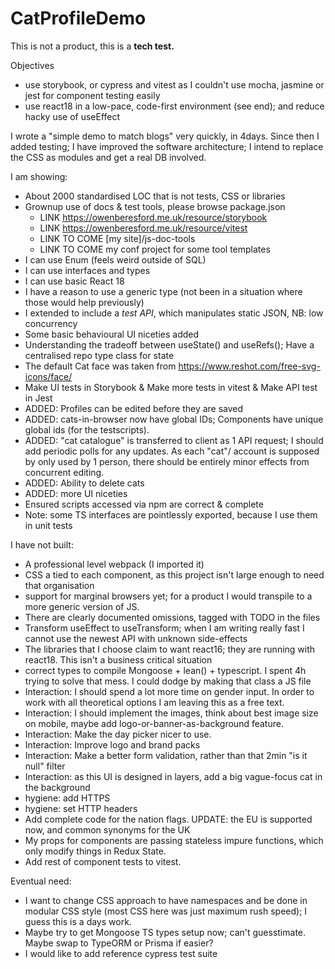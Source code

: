 # CatProfileDemo

This is not a product, this is a **tech test.**

Objectives

- use storybook, or cypress and vitest as I couldn't use mocha, jasmine or jest for component testing easily
- use react18 in a low-pace, code-first environment (see end); and reduce hacky use of useEffect

I wrote a "simple demo to match blogs" very quickly, in 4days. Since then I added testing; I have improved the software architecture; I intend to replace the CSS as modules and get a real DB involved.

I am showing:

- About 2000 standardised LOC that is not tests, CSS or libraries
- Grownup use of docs & test tools, please browse package.json
  - LINK https://owenberesford.me.uk/resource/storybook
  - LINK https://owenberesford.me.uk/resource/vitest
  - LINK TO COME [my site]/js-doc-tools
  - LINK TO COME my conf project for some tool templates
- I can use Enum (feels weird outside of SQL)
- I can use interfaces and types
- I can use basic React 18
- I have a reason to use a generic type (not been in a situation where those would help previously)
- I extended to include a _test API_, which manipulates static JSON, NB: low concurrency
- Some basic behavioural UI niceties added
- Understanding the tradeoff between useState() and useRefs(); Have a centralised repo type class for state
- The default Cat face was taken from https://www.reshot.com/free-svg-icons/face/
- Make UI tests in Storybook & Make more tests in vitest & Make API test in Jest
- ADDED: Profiles can be edited before they are saved
- ADDED: cats-in-browser now have global IDs; Components have unique global ids (for the testscripts).
- ADDED: "cat catalogue" is transferred to client as 1 API request; I should add periodic polls for any updates. As each "cat"/ account is supposed by only used by 1 person, there should be entirely minor effects from concurrent editing.
- ADDED: Ability to delete cats
- ADDED: more UI niceties
- Ensured scripts accessed via npm are correct & complete
- Note: some TS interfaces are pointlessly exported, because I use them in unit tests

I have not built:

- A professional level webpack (I imported it)
- CSS a tied to each component, as this project isn't large enough to need that organisation
- support for marginal browsers yet; for a product I would transpile to a more generic version of JS.
- There are clearly documented omissions, tagged with TODO in the files
- Transform useEffect to useTransform; when I am writing really fast I cannot use the newest API with unknown side-effects
- The libraries that I choose claim to want react16; they are running with react18. This isn't a business critical situation
- correct types to compile Mongoose + lean() + typescript. I spent 4h trying to solve that mess. I could dodge by making that class a JS file
- Interaction: I should spend a lot more time on gender input. In order to work with all theoretical options I am leaving this as a free text.
- Interaction: I should implement the images, think about best image size on mobile, maybe add logo-or-banner-as-background feature.
- Interaction: Make the day picker nicer to use.
- Interaction: Improve logo and brand packs
- Interaction: Make a better form validation, rather than that 2min "is it null" filter
- Interaction: as this UI is designed in layers, add a big vague-focus cat in the background
- hygiene: add HTTPS
- hygiene: set HTTP headers
- Add complete code for the nation flags. UPDATE: the EU is supported now, and common synonyms for the UK
- My props for components are passing stateless impure functions, which only modify things in Redux State.
- Add rest of component tests to vitest.

Eventual need:

- I want to change CSS approach to have namespaces and be done in modular CSS style (most CSS here was just maximum rush speed); I guess this is a days work.
- Maybe try to get Mongoose TS types setup now; can't guesstimate. Maybe swap to TypeORM or Prisma if easier?
- I would like to add reference cypress test suite
